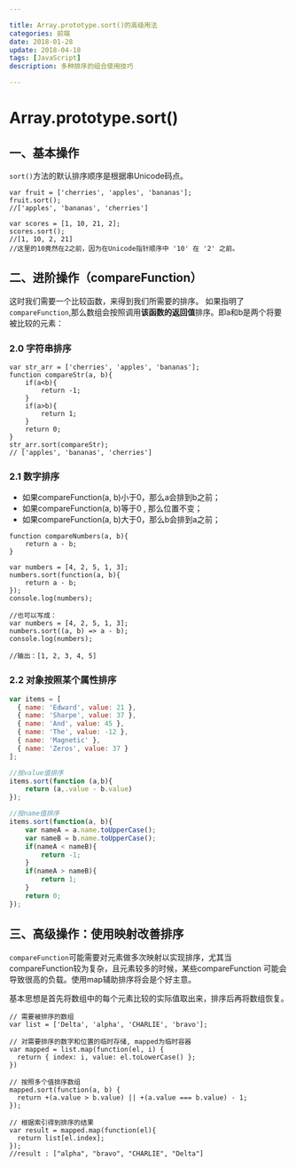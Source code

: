 ```yaml
---

title: Array.prototype.sort()的高级用法
categories: 前端
date: 2018-01-28 
update: 2018-04-18
tags: [JavaScript]
description: 多种排序的组合使用技巧

---
```



# Array.prototype.sort()
## 一、基本操作
`sort()`方法的默认排序顺序是根据串Unicode码点。
<!--more-->


```
var fruit = ['cherries', 'apples', 'bananas'];
fruit.sort();
//['apples', 'bananas', 'cherries']

var scores = [1, 10, 21, 2];
scores.sort();
//[1, 10, 2, 21]
//这里的10竟然在2之前，因为在Unicode指针顺序中 '10' 在 '2' 之前。
```

## 二、进阶操作（compareFunction）
这时我们需要一个比较函数，来得到我们所需要的排序。
如果指明了`compareFunction`,那么数组会按照调用**该函数的返回值**排序。即a和b是两个将要被比较的元素：

### 2.0 字符串排序
```
var str_arr = ['cherries', 'apples', 'bananas'];
function compareStr(a, b){
	if(a<b){
		return -1;
	}
	if(a>b){
		return 1;
	}
	return 0;
}
str_arr.sort(compareStr);
// ['apples', 'bananas', 'cherries']
```

### 2.1 数字排序

- 如果compareFunction(a, b)小于0，那么a会排到b之前；
- 如果compareFunction(a, b)等于0 ,  那么位置不变；
- 如果compareFunction(a, b)大于0，那么b会排到a之前；
```
function compareNumbers(a, b){
	return a - b;
}

var numbers = [4, 2, 5, 1, 3];
numbers.sort(function(a, b){
	return a - b;
});
console.log(numbers);

//也可以写成：
var numbers = [4, 2, 5, 1, 3];
numbers.sort((a, b) => a - b);
console.log(numbers);

//输出：[1, 2, 3, 4, 5]
```
 
### 2.2 对象按照某个属性排序

``` js
var items = [
  { name: 'Edward', value: 21 },
  { name: 'Sharpe', value: 37 },
  { name: 'And', value: 45 },
  { name: 'The', value: -12 },
  { name: 'Magnetic' },
  { name: 'Zeros', value: 37 }
];

//按value值排序
items.sort(function (a,b){
	return (a,.value - b.value)
});

//按name值排序
items.sort(function(a, b){
	var nameA = a.name.toUpperCase();
	var nameB = b.name.toUpperCase();
	if(nameA < nameB){
		return -1;
	}
	if(nameA > nameB){
		return 1;
	}
	return 0;
});
```

## 三、高级操作：使用映射改善排序
`compareFunction`可能需要对元素做多次映射以实现排序，尤其当compareFunction较为复杂，且元素较多的时候，某些compareFunction 可能会导致很高的负载。使用map辅助排序将会是个好主意。

基本思想是首先将数组中的每个元素比较的实际值取出来，排序后再将数组恢复。

```
// 需要被排序的数组
var list = ['Delta', 'alpha', 'CHARLIE', 'bravo'];

// 对需要排序的数字和位置的临时存储, mapped为临时容器
var mapped = list.map(function(el, i) {
  return { index: i, value: el.toLowerCase() };
})

// 按照多个值排序数组
mapped.sort(function(a, b) {
  return +(a.value > b.value) || +(a.value === b.value) - 1;
});

// 根据索引得到排序的结果
var result = mapped.map(function(el){
  return list[el.index];
});
//result : ["alpha", "bravo", "CHARLIE", "Delta"]
```
